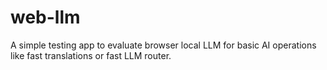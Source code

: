 # web-llm
A simple testing app to evaluate browser local LLM for basic AI operations like fast translations or fast LLM router.
